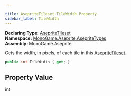 ```yaml
---

title: AsepriteTileset.TileWidth Property
sidebar_label: TileWidth
---
```

**Declaring Type:** [AsepriteTileset](../)  
**Namespace:** [MonoGame.Aseprite.AsepriteTypes](../../)  
**Assembly:** MonoGame.Aseprite

Gets the width, in pixels, of each tile in this [AsepriteTileset](../).

```csharp
public int TileWidth { get; }
```

## Property Value

int


